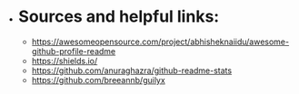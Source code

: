 - # Sources and helpful links: 
    - https://awesomeopensource.com/project/abhisheknaiidu/awesome-github-profile-readme
    - https://shields.io/ 
    - https://github.com/anuraghazra/github-readme-stats
    - https://github.com/breeannb/guilyx
